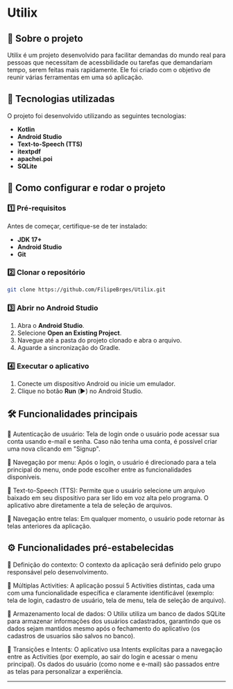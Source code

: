 # Utilix

## 📌 Sobre o projeto
Utilix é um projeto desenvolvido para facilitar demandas do mundo real para pessoas que necessitam de acessbilidade ou tarefas que demandariam tempo, serem feitas mais rapidamente. Ele foi criado com o objetivo de reunir várias ferramentas em uma só aplicação.

## 🚀 Tecnologias utilizadas
O projeto foi desenvolvido utilizando as seguintes tecnologias:

- **Kotlin**
- **Android Studio**
- **Text-to-Speech (TTS)**
- **itextpdf**
- **apachei.poi**
- **SQLite**


## 🔧 Como configurar e rodar o projeto

### 1️⃣ Pré-requisitos
Antes de começar, certifique-se de ter instalado:
- **JDK 17+**
- **Android Studio**
- **Git**

### 2️⃣ Clonar o repositório
```bash
git clone https://github.com/FilipeBrges/Utilix.git
```

### 3️⃣ Abrir no Android Studio
1. Abra o **Android Studio**.
2. Selecione **Open an Existing Project**.
3. Navegue até a pasta do projeto clonado e abra o arquivo.
4. Aguarde a sincronização do Gradle.

### 4️⃣ Executar o aplicativo
1. Conecte um dispositivo Android ou inicie um emulador.
2. Clique no botão **Run** (▶️) no Android Studio.

## 🛠 Funcionalidades principais

📌 Autenticação de usuário: Tela de login onde o usuário pode acessar sua conta usando e-mail e senha. Caso não tenha uma conta, é possível criar uma nova clicando em "Signup".

📌 Navegação por menu: Após o login, o usuário é direcionado para a tela principal do menu, onde pode escolher entre as funcionalidades disponíveis.

📌 Text-to-Speech (TTS): Permite que o usuário selecione um arquivo baixado em seu dispositivo para ser lido em voz alta pelo programa. O aplicativo abre diretamente a tela de seleção de arquivos.

📌 Navegação entre telas: Em qualquer momento, o usuário pode retornar às telas anteriores da aplicação.


## ⚙️ Funcionalidades pré-estabelecidas

📌 Definição do contexto: O contexto da aplicação será definido pelo grupo responsável pelo desenvolvimento.

📌 Múltiplas Activities: A aplicação possui 5 Activities distintas, cada uma com uma funcionalidade específica e claramente identificável (exemplo: tela de login, cadastro de usuário, tela de menu, tela de seleção de arquivo).

📌 Armazenamento local de dados: O Utilix utiliza um banco de dados SQLite para armazenar informações dos usuários cadastrados, garantindo que os dados sejam mantidos mesmo após o fechamento do aplicativo (os cadastros de usuarios são salvos no banco).

📌 Transições e Intents: O aplicativo usa Intents explícitas para a navegação entre as Activities (por exemplo, ao sair do login e acessar o menu principal). Os dados do usuário (como nome e e-mail) são passados entre as telas para personalizar a experiência.

---
